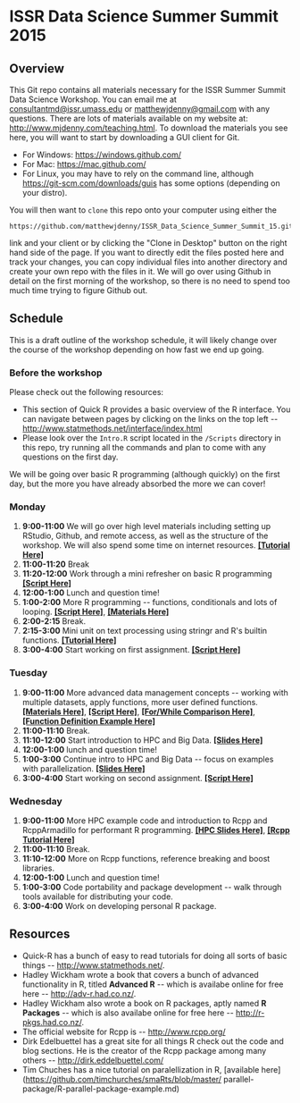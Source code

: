 # ISSR Data Science Summer Summit 2015

## Overview

This Git repo contains all materials necessary for the ISSR Summer Summit Data Science Workshop. You can email me at <consultantmd@issr.umass.edu> or <matthewjdenny@gmail.com> with any questions. There are lots of materials available on my website at: <http://www.mjdenny.com/teaching.html>. To download the materials you see here, you will want to start by downloading a GUI client for Git. 

* For Windows: <https://windows.github.com/>
* For Mac: <https://mac.github.com/>
* For Linux, you may have to rely on the command line, although <https://git-scm.com/downloads/guis> has some options (depending on your distro).

You will then want to `clone` this repo onto your computer using either the 

    https://github.com/matthewjdenny/ISSR_Data_Science_Summer_Summit_15.git

link and your client or by clicking the "Clone in Desktop" button on the right hand side of the page. If you want to directly edit the files posted here and track your changes, you can copy individual files into another directory and create your own repo with the files in it.  We will go over using Github in detail on the first morning of the workshop, so there is no need to spend too much time trying to figure Github out.

## Schedule

This is a draft outline of the workshop schedule, it will likely change over the course of the workshop depending on how fast we end up going.

### Before the workshop

Please check out the following resources:

* This section of Quick R provides a basic overview of the R interface. You can navigate between pages by clicking on the links on the top left -- <http://www.statmethods.net/interface/index.html>
* Please look over the `Intro.R` script located in the `/Scripts` directory in this repo, try running all the commands and plan to come with any questions on the first day.

We will be going over basic R programming (although quickly) on the first day, but the more you have already absorbed the more we can cover!

### Monday

1. **9:00-11:00** We will go over high level materials including setting up RStudio, Github, and remote access, as well as the structure of the workshop. We will also spend some time on internet resources. [**[Tutorial Here]**](https://github.com/matthewjdenny/ISSR_Data_Science_Summer_Summit_15/blob/master/Handouts/R_Power_User_Tutorial.md)
2. **11:00-11:20** Break
3. **11:20-12:00** Work through a mini refresher on basic R programming [**[Script Here]**](https://github.com/matthewjdenny/ISSR_Data_Science_Summer_Summit_15/blob/master/Scripts/Intro.R)
4. **12:00-1:00** Lunch and question time!
5. **1:00-2:00** More R programming -- functions, conditionals and lots of looping. [**[Script Here]**](https://github.com/matthewjdenny/ISSR_Data_Science_Summer_Summit_15/blob/master/Scripts/Intermediate.R), [**[Materials Here]**](https://github.com/matthewjdenny/ISSR_Data_Science_Summer_Summit_15/blob/master/Handouts/Intermediate_R.pdf)
6. **2:00-2:15** Break.
7. **2:15-3:00** Mini unit on text processing using stringr and R's builtin functions. [**[Tutorial Here]**](https://github.com/matthewjdenny/ISSR_Data_Science_Summer_Summit_15/blob/master/Handouts/Text_Processing_in_R.md)
8. **3:00-4:00** Start working on first assignment. [**[Script Here]**](https://github.com/matthewjdenny/ISSR_Data_Science_Summer_Summit_15/blob/master/Scripts/Day_One_Exercise.R)

### Tuesday

1. **9:00-11:00** More advanced data management concepts -- working with multiple datasets, apply functions, more user defined functions.  [**[Materials Here]**](https://github.com/matthewjdenny/ISSR_Data_Science_Summer_Summit_15/blob/master/Handouts/Advanced_Data_Management.pdf), [**[Script Here]**](https://github.com/matthewjdenny/ISSR_Data_Science_Summer_Summit_15/blob/master/Scripts/Day_Two_Exercise.R), [**[For/While Comparison Here]**](https://github.com/matthewjdenny/ISSR_Data_Science_Summer_Summit_15/blob/master/Scripts/For_While_Comparison.R), [**[Function Definition Example Here]**](https://github.com/matthewjdenny/ISSR_Data_Science_Summer_Summit_15/blob/master/Scripts/My_Functions.R)
2. **11:00-11:10** Break.
3. **11:10-12:00** Start introduction to HPC and Big Data.  [**[Slides Here]**](https://github.com/matthewjdenny/ISSR_Data_Science_Summer_Summit_15/blob/master/Handouts/HPC_Intro.pdf)  
4. **12:00-1:00** lunch and question time!
5. **1:00-3:00** Continue intro to HPC and Big Data -- focus on examples with parallelization. [**[Slides Here]**](https://github.com/matthewjdenny/ISSR_Data_Science_Summer_Summit_15/blob/master/Handouts/HPC_Programming.pdf) 
6. **3:00-4:00** Start working on second assignment.  [**[Script Here]**](https://github.com/matthewjdenny/ISSR_Data_Science_Summer_Summit_15/blob/master/Scripts/Day_Two_Exercise.R)

### Wednesday

1. **9:00-11:00** More HPC example code and introduction to Rcpp and RcppArmadillo for performant R programming. [**[HPC Slides Here]**](https://github.com/matthewjdenny/ISSR_Data_Science_Summer_Summit_15/blob/master/Handouts/HPC_Programming.pdf), [**[Rcpp Tutorial Here]**](https://github.com/matthewjdenny/ISSR_Data_Science_Summer_Summit_15/blob/master/Handouts/Rcpp_Tutorial.md) 
2. **11:00-11:10** Break.
3. **11:10-12:00** More on Rcpp functions, reference breaking and boost libraries.
4. **12:00-1:00** Lunch and question time!
5. **1:00-3:00** Code portability and package development -- walk through tools available for distributing your code. 
6. **3:00-4:00** Work on developing personal R package. 

## Resources

* Quick-R has a bunch of easy to read tutorials for doing all sorts of basic things -- <http://www.statmethods.net/>.
* Hadley Wickham wrote a book that covers a bunch of advanced functionality in R, titled **Advanced R** -- which is availabe online for free here -- <http://adv-r.had.co.nz/>.
* Hadley Wickham also wrote a book on R packages, aptly named **R Packages** -- which is also availabe online for free here -- <http://r-pkgs.had.co.nz/>.
* The official website for Rcpp is -- <http://www.rcpp.org/>
* Dirk Edelbuettel has a great site for all things R check out the code and blog sections. He is the creator of the Rcpp package among many others -- <http://dirk.eddelbuettel.com/>
* Tim Chuches has a nice tutorial on paralellization in R, [available here](https://github.com/timchurches/smaRts/blob/master/
parallel-package/R-parallel-package-example.md)

